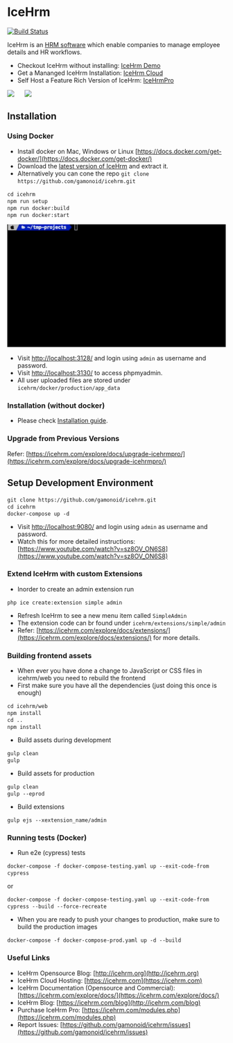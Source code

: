 IceHrm
===========
[![Build Status](https://travis-ci.org/gamonoid/icehrm.svg?branch=master)](https://travis-ci.org/gamonoid/icehrm)

IceHrm is an [HRM software](https://icehrm.com) which enable companies to manage employee details and HR workflows.

- Checkout IceHrm without installing: [IceHrm Demo](https://icehrm.com/icehrm-demo)
- Get a Mananged IceHrm Installation: [IceHrm Cloud](https://icehrm.com/icehrm-cloud)
- Self Host a Feature Rich Version of IceHrm: [IceHrmPro](https://icehrm.com/purchase-icehrmpro)

![](docs/images/icehrm-employee-list.png)
&nbsp;&nbsp;&nbsp;&nbsp;
![](docs/images/icehrm-dashboard.png)

## Installation

### Using Docker

- Install docker on Mac, Windows or Linux [https://docs.docker.com/get-docker/](https://docs.docker.com/get-docker/)
- Download the [latest version of IceHrm](https://github.com/gamonoid/icehrm/releases/latest) and extract it.
- Alternatively you can cone the repo `git clone https://github.com/gamonoid/icehrm.git`
```
cd icehrm
npm run setup
npm run docker:build
npm run docker:start
```

![](docs/images/IceHrm-installation.gif)

- Visit [http://localhost:3128/](http://localhost:3128/) and login using `admin` as username and password.
- Visit [http://localhost:3130/](http://localhost:3130/) to access phpmyadmin.
- All user uploaded files are stored under `icehrm/docker/production/app_data`

### Installation (without docker)
- Please check [Installation guide](https://icehrm.com/explore/docs/installation/).

### Upgrade from Previous Versions

Refer: [https://icehrm.com/explore/docs/upgrade-icehrmpro/](https://icehrm.com/explore/docs/upgrade-icehrmpro/)


## Setup Development Environment
```
git clone https://github.com/gamonoid/icehrm.git
cd icehrm
docker-compose up -d
```
- Visit [http://localhost:9080/](http://localhost:9080/) and login using `admin` as username and password.
- Watch this for more detailed instructions: [https://www.youtube.com/watch?v=sz8OV_ON6S8](https://www.youtube.com/watch?v=sz8OV_ON6S8)

### Extend IceHrm with custom Extensions
- Inorder to create an admin extension run
```
php ice create:extension simple admin
```
- Refresh IceHrm to see a new menu item called `SimpleAdmin`
- The extension code can br found under `icehrm/extensions/simple/admin`
- Refer: [https://icehrm.com/explore/docs/extensions/](https://icehrm.com/explore/docs/extensions/) for more details.

### Building frontend assets

- When ever you have done a change to JavaScript or CSS files in icehrm/web you need to rebuild the frontend
- First make sure you have all the dependencies (just doing this once is enough)
```
cd icehrm/web
npm install
cd ..
npm install
```

- Build assets during development
```
gulp clean
gulp
```

- Build assets for production
```
gulp clean
gulp --eprod
```

- Build extensions
```
gulp ejs --xextension_name/admin
```

### Running tests (Docker)

- Run e2e (cypress) tests

```
docker-compose -f docker-compose-testing.yaml up --exit-code-from cypress
```
or
```
docker-compose -f docker-compose-testing.yaml up --exit-code-from cypress --build --force-recreate
```

- When you are ready to push your changes to production, make sure to build the production images
```
docker-compose -f docker-compose-prod.yaml up -d --build
```

### Useful Links
* IceHrm Opensource Blog: [http://icehrm.org](http://icehrm.org)
* IceHrm Cloud Hosting: [https://icehrm.com](https://icehrm.com)
* IceHrm Documentation (Opensource and Commercial): [https://icehrm.com/explore/docs/](https://icehrm.com/explore/docs/)
* IceHrm Blog: [https://icehrm.com/blog](http://icehrm.com/blog)
* Purchase IceHrm Pro: [https://icehrm.com/modules.php](https://icehrm.com/modules.php)
* Report Issues: [https://github.com/gamonoid/icehrm/issues](https://github.com/gamonoid/icehrm/issues)
